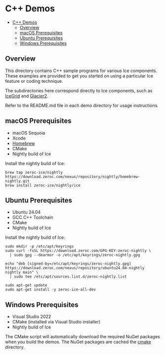 # C++ Demos

- [C++ Demos](#c-demos)
  - [Overview](#overview)
  - [macOS Prerequisites](#macos-prerequisites)
  - [Ubuntu Prerequisites](#ubuntu-prerequisites)
  - [Windows Prerequisites](#windows-prerequisites)

## Overview

This directory contains C++ sample programs for various Ice components. These examples
are provided to get you started on using a particular Ice feature or coding technique.

The subdirectories here correspond directly to Ice components, such as
[IceGrid](./IceGrid) and [Glacier2](./Glacier2).

Refer to the README.md file in each demo directory for usage instructions.

## macOS Prerequisites

- macOS Sequoia
- Xcode
- [Homebrew](https://brew.sh)
- CMake
- Nightly build of Ice

Install the nightly build of Ice:

```shell
brew tap zeroc-ice/nightly  https://download.zeroc.com/nexus/repository/nightly/homebrew-nightly.git
brew install zeroc-ice/nightly/ice
```

## Ubuntu Prerequisites

- Ubuntu 24.04
- GCC C++ Toolchain
- CMake
- Nightly build of Ice

Install the nightly build of Ice:

```shell
sudo mkdir -p /etc/apt/keyrings
sudo curl -fsSL https://download.zeroc.com/GPG-KEY-zeroc-nightly \
  | sudo gpg --dearmor -o /etc/apt/keyrings/zeroc-nightly.gpg

echo "deb [signed-by=/etc/apt/keyrings/zeroc-nightly.gpg] https://download.zeroc.com/nexus/repository/ubuntu24.04-nightly nightly main" \
  | sudo tee /etc/apt/sources.list.d/zeroc-nightly.list

sudo apt-get update
sudo apt-get install -y zeroc-ice-all-dev
```

## Windows Prerequisites

- Visual Studio 2022
- CMake (installed via Visual Studio installer)
- Nightly build of Ice

The CMake script will automatically download the required NuGet packages when you
build the demos. The NuGet packages are cached the [cmake](./cmake) directory.

